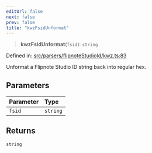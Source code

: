 ```yaml
---
editUrl: false
next: false
prev: false
title: "kwzFsidUnformat"
---
```


> **kwzFsidUnformat**(`fsid`): `string`

Defined in: [src/parsers/flipnoteStudioId/kwz.ts:83](https://github.com/jaames/flipnote.js/blob/24e772733243f115c3848537efabe6ee9020ad63/src/parsers/flipnoteStudioId/kwz.ts#L83)

Unformat a Flipnote Studio ID string back into regular hex.

## Parameters

| Parameter | Type |
| :------ | :------ |
| `fsid` | `string` |

## Returns

`string`
